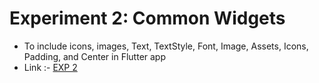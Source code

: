 
# Experiment 2: Common Widgets

- To include icons, images, Text, TextStyle, Font, Image, Assets, Icons, Padding, and Center  in Flutter app
- Link :- [EXP 2](https://github.com/Vanessa1410/32_MAD_Exp_2)

